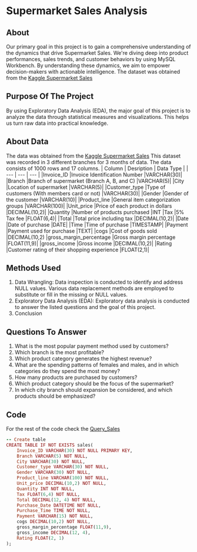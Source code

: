 # Supermarket Sales Analysis
## About
Our primary goal in this project is to gain a comprehensive understanding of the dynamics that drive Supermarket Sales. We're diving deep into product performances, sales trends, and customer behaviors by using MySQL Workbench. By understanding these dynamics, we aim to empower decision-makers with actionable intelligence. The dataset was obtained from the [Kaggle Supermarket Sales](https://www.kaggle.com/datasets/aungpyaeap/supermarket-sales/data)

## Purpose Of The Project
By using Exploratory Data Analysis (EDA), the major goal of this project is to analyze the data through statistical measures and visualizations. This helps us turn raw data into practical knowledge.

## About Data
The data was obtained from the [Kaggle Supermarket Sales](https://www.kaggle.com/datasets/aungpyaeap/supermarket-sales/data) This dataset was recorded in 3 different branches for 3 months of data. The data consists of 1000 rows and 17 columns.
|  Column  | Desription  | Data Type  |
|  ---  |  ---  |  ---  |
|Invoice_ID |Invoice Identification Number |VARCHAR(30)|
|Branch |Branch of supermarket (Branch A, B, and C) |VARCHAR(5)|
|City |Location of supermarket |VARCHAR(5)|
|Customer_type |Type of customers (With members card or not) |VARCHAR(30)|
|Gender |Gender of the customer |VARCHAR(10)|
|Product_line |General item categorization groups |VARCHAR(100)|
|Unit_price |Price of each product in dollars |DECIMAL(10,2)|
|Quantity |Number of products purchased |INT
|Tax |5% Tax fee |FLOAT(6,4)|
|Total |Total price including tax |DECIMAL(10,2)|
|Date |Date of purchase |DATE|
|Time |Time of purchase |TIMESTAMP|
|Payment |Payment used for purchase |TEXT|
|cogs |Cost of goods sold |DECIMAL(10,2)
|gross_margin_percentage |Gross margin percentage |FLOAT(11,9)|
|gross_income |Gross income |DECIMAL(10,2)|
|Rating |Customer rating of their shopping experience |FLOAT(2,1)|

## Methods Used
1. Data Wrangling: Data inspection is conducted to identify and address NULL values. Various data replacement methods are employed to substitute or fill in the missing or NULL values.
2. Exploratory Data Analysis (EDA): Exploratory data analysis is conducted to answer the listed questions and the goal of this project.
3. Conclusion

## Questions To Answer
1. What is the most popular payment method used by customers?
2. Which branch is the most profitable?
3. Which product category generates the highest revenue?
4. What are the spending patterns of females and males, and in which categories do they spend the most money?
5. How many products are purchased by customers?
6. Which product category should be the focus of the supermarket?
7. In which city branch should expansion be considered, and which products should be emphasized?

## Code
For the rest of the code check the [Query_Sales](https://github.com/kaylaisya/SupermarketSalesAnalysis/blob/main/Query_Sales.sql)
```ruby
-- Create table
CREATE TABLE IF NOT EXISTS sales(
	Invoice_ID VARCHAR(30) NOT NULL PRIMARY KEY,
    Branch VARCHAR(5) NOT NULL,
    City VARCHAR(30) NOT NULL,
    Customer_type VARCHAR(30) NOT NULL,
    Gender VARCHAR(30) NOT NULL,
    Product_line VARCHAR(100) NOT NULL,
    Unit_price DECIMAL(10,2) NOT NULL,
    Quantity INT NOT NULL,
    Tax FLOAT(6,4) NOT NULL,
    Total DECIMAL(12, 4) NOT NULL,
    Purchase_Date DATETIME NOT NULL,
    Purchase_Time TIME NOT NULL,
    Payment VARCHAR(15) NOT NULL,
    cogs DECIMAL(10,2) NOT NULL,
    gross_margin_percentage FLOAT(11,9),
    gross_income DECIMAL(12, 4),
    Rating FLOAT(2, 1)
);

